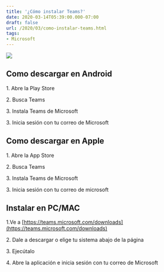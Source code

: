 ```yaml
---
title: '¿Cómo instalar Teams?'
date: 2020-03-14T05:39:00.000-07:00
draft: false
url: /2020/03/como-instalar-teams.html
tags: 
- Microsoft
---
```


  

[![](https://upload.wikimedia.org/wikipedia/commons/thumb/c/c9/Microsoft_Office_Teams_(2018%E2%80%93present).svg/1200px-Microsoft_Office_Teams_(2018%E2%80%93present).svg.png)](https://upload.wikimedia.org/wikipedia/commons/thumb/c/c9/Microsoft_Office_Teams_(2018%E2%80%93present).svg/1200px-Microsoft_Office_Teams_(2018%E2%80%93present).svg.png)

Como descargar en Android
-------------------------

1\. Abre la Play Store

2\. Busca Teams

3\. Instala Teams de Microsoft

3\. Inicia sesión con tu correo de Microsoft

Como descargar en Apple
-----------------------

1\. Abre la App Store

2\. Busca Teams

3\. Instala Teams de Microsoft

3\. Inicia sesión con tu correo de microsoft

Instalar en PC/MAC
------------------

1.Ve a [https://teams.microsoft.com/downloads](https://teams.microsoft.com/downloads)

2\. Dale a descargar o elige tu sistema abajo de la página

3\. Ejecútalo 

4\. Abre la aplicación e inicia sesión con tu correo de Microsoft